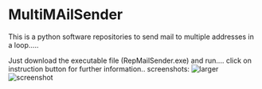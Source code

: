 # MultiMAilSender
This is a python software repositories to send mail to multiple addresses in a loop.....

Just download the executable file (RepMailSender.exe) and run....
click on instruction button for further information..
screenshots:
![larger](https://user-images.githubusercontent.com/56015125/82143619-e5eeb780-9864-11ea-94c2-5b2741a94249.PNG)
![screenshot](https://user-images.githubusercontent.com/56015125/82143625-eab36b80-9864-11ea-9110-8efc65cea686.PNG)
